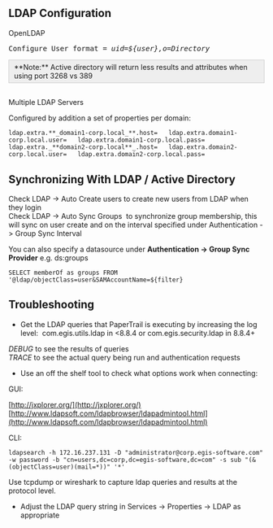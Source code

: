## LDAP Configuration  

OpenLDAP 

<pre>Configure User format = <var>uid=${user},o=Directory</var>
</pre>

<div style="background:#eee;border:1px solid #ccc;padding:5px 10px;">**Note:** Active directory will return less results and attributes when using port 3268 vs 389</div>

##   
Multiple LDAP Servers

Configured by addition a set of properties per domain:

`ldap.extra.**_domain1-corp.local_**.host=  
ldap.extra.domain1-corp.local.user=  
ldap.extra.domain1-corp.local.pass=  
ldap.extra._**domain2-corp.local**_.host=  
ldap.extra.domain2-corp.local.user=  
ldap.extra.domain2-corp.local.pass=`

## Synchronizing With LDAP / Active Directory

Check <span class="menu">LDAP -> Auto Create</span> <span class="menu">users</span> to create new users from LDAP when they login  
Check <span class="menu">LDAP -> Auto Sync Groups</span>  to synchronize group membership, this will sync on user create and on the interval specified under <span class="menu">Authentication -> Group Sync Interval</span>

You can also specify a datasource under **Authentication -> Group Sync Provider** e.g. ds:groups 

```SELECT memberOf as groups FROM '@ldap/objectClass=user&SAMAccountName=${filter}```

## Troubleshooting

*   Get the LDAP queries that PaperTrail is executing by increasing the log level:  <span class="filename">com.egis.utils.ldap in </span><8.8.4 or <span class="menu">com.egis.security.ldap</span> in 8.8.4+

<var>DEBUG</var> to see the results of queries  
<var>TRACE</var> to see the actual query being run and authentication requests

*   Use an off the shelf tool to check what options work when connecting:

GUI:  

[http://jxplorer.org/](http://jxplorer.org/)  
[http://www.ldapsoft.com/ldapbrowser/ldapadmintool.html](http://www.ldapsoft.com/ldapbrowser/ldapadmintool.html)  

CLI:  

`ldapsearch -h 172.16.237.131 -D "administrator@corp.egis-software.com" -w password -b "cn=users,dc=corp,dc=egis-software,dc=com" -s sub "(&(objectClass=user)(mail=*))" '*'`  

Use tcpdump or wireshark to capture ldap queries and results at the protocol level.  

*   Adjust the LDAP query string in <span class="menu">Services -> Properties -> LDAP</span> as appropriate